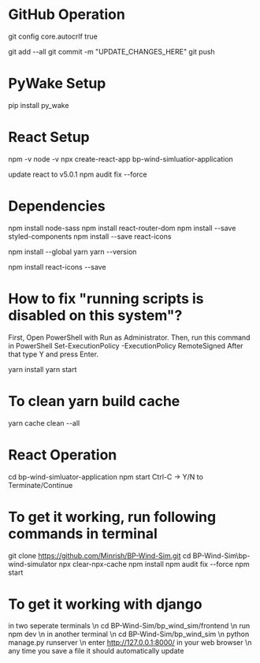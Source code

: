 # GitHub Operation
git config core.autocrlf true

git add --all
git commit -m "UPDATE_CHANGES_HERE"
git push

# PyWake Setup
pip install py_wake

# React Setup
npm -v
node -v
npx create-react-app bp-wind-simluatior-application

update react to v5.0.1
npm audit fix --force

# Dependencies
npm install node-sass
npm install react-router-dom
npm install --save styled-components
npm install --save react-icons

npm install --global yarn
yarn --version

npm install react-icons --save

# How to fix "running scripts is disabled on this system"?
First, Open PowerShell with Run as Administrator.
Then, run this command in PowerShell
Set-ExecutionPolicy -ExecutionPolicy RemoteSigned
After that type Y and press Enter.

yarn install
yarn start

# To clean yarn build cache
yarn cache clean --all

# React Operation
cd bp-wind-simluator-application
npm start
Ctrl-C -> Y/N to Terminate/Continue

# To get it working, run following commands in terminal
git clone https://github.com/Minrish/BP-Wind-Sim.git
cd BP-Wind-Sim\bp-wind-simulator
npx clear-npx-cache
npm install
npm audit fix --force
npm start

# To get it working with django
in two seperate terminals \n
cd BP-Wind-Sim/bp_wind_sim/frontend \n
run npm dev \n
in another terminal \n 
cd BP-Wind-Sim/bp_wind_sim \n
python manage.py runserver \n
enter http://127.0.0.1:8000/ in your web browser \n
any time you save a file it should automatically update